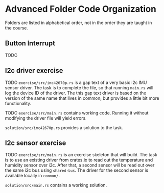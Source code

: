 # Advanced Folder Code Organization

Folders are listed in alphabetical order, not in the order they are taught in the course.

## Button Interrupt

TODO

## I2c driver exercise

TODO `exercise/src/imc42670p.rs` is a gap text of a very basic i2c IMU sensor driver. The task is to complete the file, so that running `main.rs` will log the device ID of the driver. The this gap text driver is based on the version of the same name that lives in common, but provides a little bit more functionality.

TODO `exercise/src/main.rs` contains working code. Running it without modifying the driver file will yield errors. 

`solution/src/imc42670p.rs` provides a solution to the task. 

## I2c sensor exercise

TODO `exercise/src/main.rs` is an exercise skeleton that will build. The task is to use an existing driver from crates.io to read out the temperature and humidity sensor over i2c. After that, a second sensor will be read out over the same i2c bus using `shared-bus`. The driver for the second sensor is available locally in `common/`.

`solution/src/main.rs` contains a working solution.

